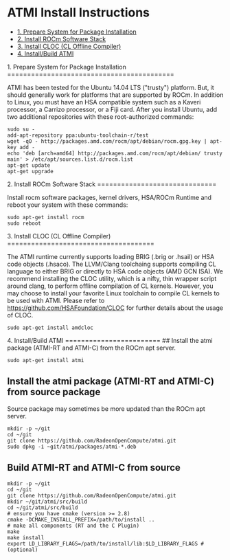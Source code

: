 ATMI Install Instructions
==============================

- [1. Prepare System for Package Installation](#Prepare)
- [2. Install ROCm Software Stack](#ROCM)
- [3. Install CLOC (CL Offline Compiler)](#CLOC)
- [4. Install/Build ATMI](#ATMI)

<A Name="Prepare">
1. Prepare System for Package Installation
==========================================

ATMI has been tested for the Ubuntu 14.04 LTS ("trusty") platform. But, it should generally work for platforms that are supported by ROCm. 
In addition to Linux, you must have an HSA compatible system such as a Kaveri processor, a Carrizo processor, or a Fiji card. 
After you install Ubuntu, add two additional repositories with these root-authorized commands:
```
sudo su - 
add-apt-repository ppa:ubuntu-toolchain-r/test
wget -qO - http://packages.amd.com/rocm/apt/debian/rocm.gpg.key | apt-key add -
echo 'deb [arch=amd64] http://packages.amd.com/rocm/apt/debian/ trusty main' > /etc/apt/sources.list.d/rocm.list
apt-get update
apt-get upgrade
```

<A Name="ROCM">
2. Install ROCm Software Stack
==============================

Install rocm software packages, kernel drivers, HSA/ROCm Runtime and reboot your system with these commands:

```
sudo apt-get install rocm
sudo reboot
```

<A Name="CLOC">
3. Install CLOC (CL Offline Compiler) 
=====================================

The ATMI runtime currently supports loading BRIG (.brig or .hsail) or HSA code objects (.hsaco). The LLVM/Clang toolchaing supports compiling CL language to either BRIG 
or directly to HSA code objects (AMD GCN ISA). We recommend installing the CLOC utility, which is a nifty, thin wrapper script around clang, to perform 
offline compilation of CL kernels. However, you may choose to install your favorite Linux toolchain to compile CL kernels to be used with ATMI. 
Please refer to https://github.com/HSAFoundation/CLOC for further details about the usage of CLOC. 

```
sudo apt-get install amdcloc
```

<A Name="ATMI">
4. Install/Build ATMI
========================
## Install the atmi package (ATMI-RT and ATMI-C) from the ROCm apt server. 

```
sudo apt-get install atmi
```

## Install the atmi package (ATMI-RT and ATMI-C) from source package
Source package may sometimes be more updated than the ROCm apt server.

```
mkdir -p ~/git
cd ~/git
git clone https://github.com/RadeonOpenCompute/atmi.git
sudo dpkg -i ~git/atmi/packages/atmi-*.deb
```

## Build ATMI-RT and ATMI-C from source

```
mkdir -p ~/git
cd ~/git
git clone https://github.com/RadeonOpenCompute/atmi.git
mkdir ~/git/atmi/src/build
cd ~/git/atmi/src/build
# ensure you have cmake (version >= 2.8)
cmake -DCMAKE_INSTALL_PREFIX=/path/to/install ..
# make all components (RT and the C Plugin)
make
make install
export LD_LIBRARY_FLAGS=/path/to/install/lib:$LD_LIBRARY_FLAGS # (optional)
```

